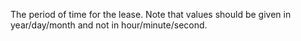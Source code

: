 ﻿The period of time for the lease. Note that values should be given in year/day/month and not in hour/minute/second.